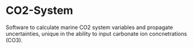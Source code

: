 # CO2-System
Software to calculate marine CO2 system variables and propagate uncertainties, unique in the ability to input carbonate ion concnetrations (CO3).

